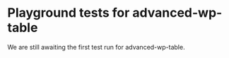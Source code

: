 # Playground tests for advanced-wp-table
We are still awaiting the first test run for advanced-wp-table.
